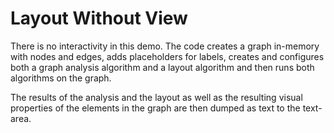# Layout Without View
  

 There is no interactivity in this demo. The code creates a graph in-memory with nodes and edges, adds placeholders for labels, creates and configures both a graph analysis algorithm and a layout algorithm and then runs both algorithms on the graph.   

 The results of the analysis and the layout as well as the resulting visual properties of the elements in the graph are then dumped as text to the text-area.   